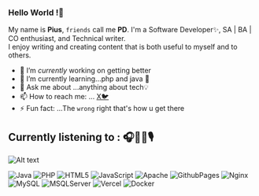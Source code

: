 ### Hello World !👋

My name is **Pius**, `friends` call me  **PD**. I'm a Software Developer✨, SA | BA | CO  enthusiast, and Technical writer. <br>
I enjoy writing and creating content that is both useful to myself and to others.



- 🔭 I’m _currently_ working on getting better
- 🌱 I’m currently learning...php and java 🚨
- 💬 Ask me about ...anything about tech💡
- 📫 How to reach me: ... [X🐦](https://twitter.com/FFootwizard)
- ⚡ Fun fact: ...The `wrong` right that's how u get there

## Currently listening to : 🎧🎺🎸🎙️

<!-- Markdown code snippet: options-->

![Alt text](https://spotify-recently-played-readme.vercel.app/api?user=x0z00r4w1vdab4anluo1tfisc)


<!-- For custom count (1 ≤ {count} ≤ 10):
![Alt text](https://spotify-recently-played-readme.vercel.app/api?user=x0z00r4w1vdab4anluo1tfisc&count={count}) -->


<!-- For custom width (300 ≤ {width} ≤ 1000): -->
<!-- ![Alt text](https://spotify-recently-played-readme.vercel.app/api?user=x0z00r4w1vdab4anluo1tfisc&width={width}) -->


<!-- For unique tracks : -->
<!-- ![Alt text](https://spotify-recently-played-readme.vercel.app/api?user=x0z00r4w1vdab4anluo1tfisc&unique={true|1|on|yes}) -->

<!-- ### My Contribution Status

![Anurag's github stats](https://github-readme-stats.vercel.app/api?username=megacy777&show_icons=true&theme=merko&count_private=true) -->


![Java](https://img.shields.io/badge/java-%23ED8B00.svg?style=for-the-badge&logo=openjdk&logoColor=white) 
![PHP](https://img.shields.io/badge/php-%23777BB4.svg?style=for-the-badge&logo=php&logoColor=white)
![HTML5](https://img.shields.io/badge/html5-%23E34F26.svg?style=for-the-badge&logo=html5&logoColor=white) 
![JavaScript](https://img.shields.io/badge/javascript-%23323330.svg?style=for-the-badge&logo=javascript&logoColor=%23F7DF1E) 
![Apache](https://img.shields.io/badge/apache-%23D42029.svg?style=for-the-badge&logo=apache&logoColor=white) 
![GithubPages](https://img.shields.io/badge/github%20pages-121013?style=for-the-badge&logo=github&logoColor=white) 
![Nginx](https://img.shields.io/badge/nginx-%23009639.svg?style=for-the-badge&logo=nginx&logoColor=white) 
![MySQL](https://img.shields.io/badge/mysql-%2300000f.svg?style=for-the-badge&logo=mysql&logoColor=white) 
![MSQLServer](https://img.shields.io/badge/Microsoft%20SQL%20Server-CC2927?style=for-the-badge&logo=microsoft%20sql%20server&logoColor=white)
![Vercel](https://img.shields.io/badge/vercel-%23000000.svg?style=for-the-badge&logo=vercel&logoColor=white)
![Docker](https://img.shields.io/badge/docker-%230db7ed.svg?style=for-the-badge&logo=docker&logoColor=white) 

<!--## 🐦 Latest Tweet
[![](https://gtce.itsvg.in/api?username=@FFootwizard)](https://github.com/VishwaGauravIn/github-twitter-card-embed)
-->
<!-- Proudly created with GPRM ( https://gprm.itsvg.in ) -->
